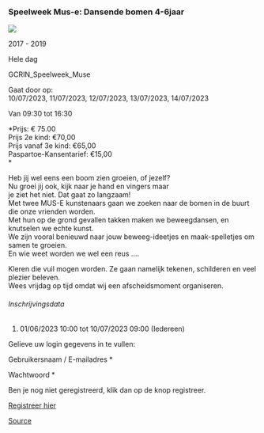 ### Speelweek Mus-e: Dansende bomen 4-6jaar

![](https://s3-eu-west-1.amazonaws.com/os-kwdo/prod/vgc/images/activity/6475c96773cbe_Dansende_bomen.jpg)

2017 - 2019

Hele dag

GCRIN\_Speelweek\_Muse

Gaat door op:  
10/07/2023, 11/07/2023, 12/07/2023, 13/07/2023, 14/07/2023

Van 09:30 tot 16:30

*Prijs: € 75.00  
Prijs 2e kind: €70,00  
Prijs vanaf 3e kind: €65,00  
Paspartoe-Kansentarief: €15,00  
*

Heb jij wel eens een boom zien groeien, of jezelf?  
Nu groei jij ook, kijk naar je hand en vingers maar  
je ziet het niet. Dat gaat zo langzaam!  
Met twee MUS-E kunstenaars gaan we zoeken naar de bomen in de buurt die onze vrienden worden.  
Met hun op de grond gevallen takken maken we beweegdansen, en knutselen we echte kunst.  
We zijn vooral benieuwd naar jouw beweeg-ideetjes en maak-spelletjes om samen te groeien.  
En wie weet worden we wel een reus ….  

Kleren die vuil mogen worden. Ze gaan namelijk tekenen, schilderen en veel plezier beleven.  
Wees vrijdag op tijd omdat wij een afscheidsmoment organiseren.

###### Inschrijvingsdata

1.  01/06/2023 10:00 tot 10/07/2023 09:00 (Iedereen)

Gelieve uw login gegevens in te vullen:

Gebruikersnaam / E-mailadres * 

Wachtwoord * 

  

Ben je nog niet geregistreerd, klik dan op de knop registreer.

[Registreer hier](/registration)

[Source](https://tickets.vgc.be/activity/subscribe/GCRIN_Speelweek_Muse)